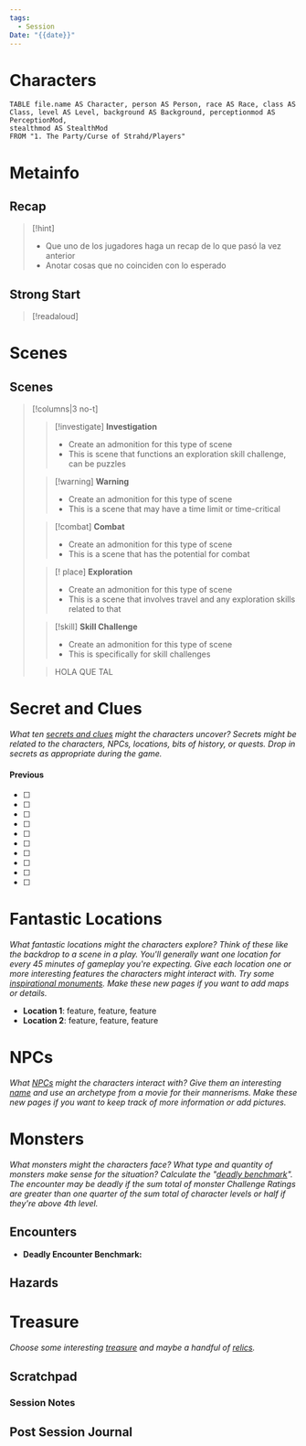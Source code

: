 ```yaml
---
tags:
  - Session
Date: "{{date}}"
---
```

# Characters

```dataview
TABLE file.name AS Character, person AS Person, race AS Race, class AS Class, level AS Level, background AS Background, perceptionmod AS PerceptionMod,
stealthmod AS StealthMod
FROM "1. The Party/Curse of Strahd/Players"
```

# Metainfo
## Recap
>[!hint] 
>- Que uno de los jugadores haga un recap de lo que pasó la vez anterior
>- Anotar cosas que no coinciden con lo esperado

## Strong Start
>[!readaloud] 


# Scenes

## Scenes
>[!columns|3 no-t]
>>[!investigate] **Investigation**
 >> - Create an admonition for this type of scene
 >> - This is scene that functions an exploration skill challenge, can be puzzles
 >
 >> [!warning] **Warning**
 >> - Create an admonition for this type of scene
 >> - This is a scene that may have a time limit or time-critical
 >
 >>[!combat] **Combat**
 >> - Create an admonition for this type of scene
 >> - This is a scene that has the potential for combat
 >
 >>[! place] **Exploration**
 >> - Create an admonition for this type of scene
 >> - This is a scene that involves travel and any exploration skills related to that
 >
 >> [!skill] **Skill Challenge**
 >> - Create an admonition for this type of scene
 >> - This is specifically for skill challenges
 >
 >>HOLA QUE TAL
 
 



# Secret and Clues

_What ten [secrets and clues](https://slyflourish.com/sharing_secrets.html) might the characters uncover? Secrets might be related to the characters, NPCs, locations, bits of history, or quests. Drop in secrets as appropriate during the game._

#### Previous

-   [ ] 
-   [ ] 
-   [ ] 
-   [ ] 
-   [ ] 
-   [ ] 
-   [ ] 
-   [ ] 
-   [ ] 
-   [ ] 
# Fantastic Locations

_What fantastic locations might the characters explore? Think of these like the backdrop to a scene in a play. You'll generally want one location for every 45 minutes of gameplay you're expecting. Give each location one or more interesting features the characters might interact with. Try some [inspirational monuments](https://slyflourish.com/random_generators/monuments.html). Make these new pages if you want to add maps or details._

-   **Location 1**: feature, feature, feature
-   **Location 2**: feature, feature, feature

# NPCs

_What [NPCs](https://slyflourish.com/random_generators/npc_generator.html) might the characters interact with? Give them an interesting [name](https://slyflourish.com/random_name_generator.html) and use an archetype from a movie for their mannerisms. Make these new pages if you want to keep track of more information or add pictures._



# Monsters

_What monsters might the characters face? What type and quantity of monsters make sense for the situation? Calculate the "[deadly benchmark](https://slyflourish.com/the_lazy_encounter_benchmark.html)". The encounter may be deadly if the sum total of monster Challenge Ratings are greater than one quarter of the sum total of character levels or half if they're above 4th level._

## Encounters


-   **Deadly Encounter Benchmark:**


## Hazards


# Treasure

_Choose some interesting [treasure](https://slyflourish.com/random_generators/5e_treasure.html) and maybe a handful of [relics](https://slyflourish.com/random_generators/relics.html)._


## Scratchpad




### Session Notes



## Post Session Journal


